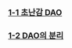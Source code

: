 ### [1-1 초난감 DAO](https://github.com/Hooneats/TIL/blob/main/Toby's_Spring_Vol1/1%EC%9E%A5_%EC%98%A4%EB%B8%8C%EC%A0%9D%ED%8A%B8%EC%99%80_%EC%9D%98%EC%A1%B4%EA%B4%80%EA%B3%84/1-1_%EC%B4%88%EB%82%9C%EA%B0%90_DAO.md)

### [1-2 DAO의 분리](https://github.com/Hooneats/TIL/blob/main/Toby's_Spring_Vol1/1%EC%9E%A5_%EC%98%A4%EB%B8%8C%EC%A0%9D%ED%8A%B8%EC%99%80_%EC%9D%98%EC%A1%B4%EA%B4%80%EA%B3%84/1-2_DAO%EC%9D%98_%EB%B6%84%EB%A6%AC.md)
